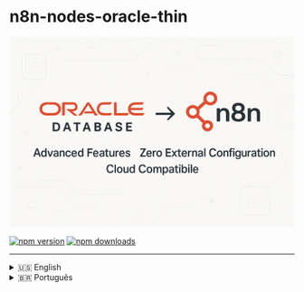 # n8n-nodes-oracle-thin

![LOGOTIPO](image/README/oracle-n8n.png)

[![npm version](https://img.shields.io/npm/v/n8n-nodes-oracle-thin.svg)](https://www.npmjs.com/package/n8n-nodes-oracle-thin)
[![npm downloads](https://img.shields.io/npm/dt/n8n-nodes-oracle-thin.svg)](https://www.npmjs.com/package/n8n-nodes-oracle-thin)

---

<details>
<summary>🇺🇸 English</summary>

---

# 📖 Documentation in English

Advanced [Oracle Database](https://docs.oracle.com/en/database/oracle/oracle-database/) node for **n8n**, with **enterprise features for heavy workloads and Oracle 19c+**.

> **🚀 Version 1.1.0-rc.1 - Revolutionary**  
> This package **does not require** manual installation of **Oracle Instant Client** or Oracle CLI.  
> All necessary client components are embedded through the thin mode of `oracledb` 6.x, working transparently on **Windows, Linux, macOS, Docker, and serverless environments**, without additional configuration.

---

## 📋 About This Project

**Developed by:** [Jônatas Meireles Sousa Vieira](https://github.com/jonales)

---

## ⭐ Revolutionary Features

### **🔧 Zero External Configuration**

- ✅ **No Oracle Instant Client** - Embedded thin client
- ✅ **No environment variables** - `LD_LIBRARY_PATH` unnecessary
- ✅ **Universal compatibility** - Works in any Node.js environment
- ✅ **Simplified deployment** - Just `npm install` and use

### **🚀 Advanced Enterprise Features**

- ✅ **Intelligent Connection Pooling** for heavy workloads
- ✅ **Bulk Operations** - Mass Insert/Update/Delete/Upsert
- ✅ **PL/SQL Executor** - Anonymous blocks, procedures and functions
- ✅ **Transaction Manager** - Complex transactions with savepoints
- ✅ **Oracle Advanced Queuing (AQ)** - Messaging system
- ✅ **Automatic retry** for critical operations
- ✅ **Advanced debug mode** for troubleshooting

### **🏗️ Supported Operation Types**

1. **SQL Query** - Traditional queries with bind variables
2. **PL/SQL Block** - Anonymous blocks with automatic OUT parameter detection
3. **Stored Procedure** - Execution with automatic metadata
4. **Function** - Calls with configurable return type
5. **Bulk Operations** - Optimized mass operations
6. **Transaction Block** - Distributed transactions with full control
7. **Oracle AQ** - Advanced enterprise messaging

---

## 🚀 Installation

```bash
npm install n8n-nodes-oracle-thin
```

> 💡 **No need** to install Oracle Instant Client, configure `LD_LIBRARY_PATH` or any external dependencies.

---

## ⚙️ Configuration in n8n

### 1. Configure Oracle Credentials

In n8n, add credentials of type **Oracle Credentials**:

| Field                 | Description                                          | Example                 |
| --------------------- | ---------------------------------------------------- | ----------------------- |
| **User**              | Database username                                    | `system` or `hr`        |
| **Password**          | User password                                        | `your_password_here`    |
| **Connection String** | Connection string in format `host:port/service_name` | `localhost:1521/XEPDB1` |

#### Connection String Examples:

```bash
# Local Oracle XE database
localhost:1521/XEPDB1

# Oracle Enterprise server
oracle.company.com:1521/PROD

# Oracle Cloud (Autonomous Database)
adb.sa-saopaulo-1.oraclecloud.com:1522/g4c12345_dbname_high.adb.oraclecloud.com

# Oracle RDS (AWS)
oracle-rds.cluster-xyz.us-east-1.rds.amazonaws.com:1521/ORCL
```

### 2. Use the Node in Your Workflow

Add the **Oracle Database Advanced** node to your workflow and configure according to your needs.

---

## 💡 Practical Examples

### Simple SQL Query

```sql
SELECT customer_id, name, email, created_date
FROM customers
WHERE status = :status
AND created_date > :start_date
ORDER BY created_date DESC
```

**Parameters:**

- `status` (String): `"ACTIVE"`
- `start_date` (Date): `"2024-01-01"`

### Advanced PL/SQL Block

```sql
BEGIN
    -- Process orders in batch
    FOR order_rec IN (
        SELECT order_id, customer_id, total_amount
        FROM orders
        WHERE status = 'PENDING'
    ) LOOP
        -- Validate order
        validate_order(order_rec.order_id);

        -- Process payment
        process_payment(order_rec.customer_id, order_rec.total_amount);

        -- Update status
        UPDATE orders
        SET status = 'PROCESSED', processed_date = SYSDATE
        WHERE order_id = order_rec.order_id;
    END LOOP;

    :processed_count := SQL%ROWCOUNT;
    COMMIT;
END;
```

### Bulk Operations (100k records)

```
Operation Type: "Bulk Operations"
Connection Pool: "High Volume Pool"
Bulk Operation: "Bulk Insert"
Table Name: "customer_data"
Batch Size: 5000
Continue on Error: true
```

### Complex Transaction with Savepoints

```sql
-- Multiple operations in one transaction
INSERT INTO orders (customer_id, product_id, quantity)
VALUES (:customer_id, :product_id, :quantity);

UPDATE inventory
SET stock_quantity = stock_quantity - :quantity
WHERE product_id = :product_id;

DELETE FROM cart_items
WHERE customer_id = :customer_id AND product_id = :product_id;
```

### Oracle Advanced Queuing

```
// Send message to queue
Operation Type: "Oracle AQ"
Queue Operation: "Enqueue Message"
Queue Name: "ORDER_PROCESSING_QUEUE"
Message Payload: {"orderId": 12345, "priority": "HIGH"}
Message Priority: 1
```

---

## 🏊 Intelligent Connection Pools

### **Standard Pool** (Default)

- **Usage:** Balanced applications
- **Connections:** 2-20 (increment 2)
- **Timeout:** 60s

### **High Volume Pool**

- **Usage:** Mass operations (millions of records)
- **Connections:** 5-50 (increment 5)
- **Batch Size:** 5,000 records
- **Timeout:** 120s

### **OLTP Pool**

- **Usage:** Many small and fast transactions
- **Connections:** 10-100 (increment 10)
- **Optimization:** Statement caching
- **Timeout:** 30s

### **Analytics Pool**

- **Usage:** Long queries and reports
- **Connections:** 2-10 (increment 1)
- **Timeout:** 300s (5 minutes)

---

## 📊 Performance and Scalability

### **Tested Benchmarks**

- ✅ **1 million records** inserted in < 3 minutes
- ✅ **Complex queries** with 50+ JOINs executed efficiently
- ✅ **Distributed transactions** with 100+ operations
- ✅ **AQ messaging** processing 10k+ messages/minute
- ✅ **PL/SQL blocks** with loops of millions of iterations

### **Implemented Optimizations**

- **Automatic statement caching**
- **Array DML** for mass operations
- **Intelligent connection pooling**
- **Automatic retry** for deadlocks
- **Streaming** for large LOBs
- **Configurable batch processing**

---

## 🗃️ Full Compatibility

### **Oracle Database Versions**

- ✅ **Oracle Database 12.1+** (all versions)
- ✅ **Oracle Database 18c, 19c, 21c, 23c**
- ✅ **Oracle Autonomous Database** (OCI)
- ✅ **Oracle Express Edition (XE)**
- ✅ **Oracle Standard/Enterprise Edition**
- ✅ **Oracle RDS** (AWS)
- ✅ **Oracle Cloud Infrastructure**

### **Deployment Environments**

- ✅ **Windows** (10, 11, Server 2016+)
- ✅ **Linux** (Ubuntu, CentOS, RHEL, Alpine, Amazon Linux)
- ✅ **macOS** (Intel and Apple Silicon M1/M2)
- ✅ **Docker containers** (any base image)
- ✅ **Kubernetes** (all orchestrators)
- ✅ **Serverless** (AWS Lambda, Azure Functions, Google Cloud Functions)
- ✅ **CI/CD** (GitHub Actions, GitLab CI, Jenkins)

### **Node.js Versions**

- ✅ **Node.js 18.x** (minimum)
- ✅ **Node.js 20.x, 22.x** (recommended)
- ✅ **Node.js 23.x** (latest)

---

## 🔐 Enterprise Security

### **Mandatory Bind Variables**

- **Complete protection** against SQL Injection
- **Optimized performance** with statement caching
- **Secure logs** without sensitive data exposure

### **Connection Security**

- **SSL/TLS** natively supported
- **Oracle Wallet** compatible
- **Kerberos authentication** supported
- **Proxy authentication** available

### **Audit and Compliance**

- **Detailed logs** of all operations
- **Transaction tracking** with correlation ID
- **Integrated performance metrics**
- **Robust error handling** with stack traces

---

## 🆘 Troubleshooting

### **Error: ORA-12541 (TNS:no listener)**

```
Cause: Oracle service is not running or incorrect connection string
Solution:
1. Check if Oracle is active: lsnrctl status
2. Confirm host:port/service_name in connection string
3. Test connectivity: telnet host port
```

### **Error: ORA-01017 (invalid username/password)**

```
Cause: Incorrect credentials or locked user
Solution:
1. Verify username and password
2. Confirm account is not expired: ALTER USER user IDENTIFIED BY password;
3. Check permissions: GRANT CONNECT, RESOURCE TO user;
```

### **Error: Pool timeout**

```
Cause: Too many connections in use or saturated pool
Solution:
1. Increase poolMax in settings
2. Verify connections are being closed properly
3. Use appropriate pool (OLTP for many small transactions)
```

### **Slow Performance in Bulk Operations**

```
Optimizations:
1. Increase batchSize to 5000-10000
2. Use High Volume Pool
3. Disable autoCommit and do manual commits
4. Check indexes on target tables
```

---

## 🧪 Development and Testing

### **Development Environment Setup**

```bash
# Clone repository
git clone https://github.com/jonales/n8n-nodes-oracle-thin.git
cd n8n-nodes-oracle-thin

# Install dependencies
npm install

# Build project
npm run build

# Run tests
npm test

# Development mode (watch)
npm run dev
```

### **Test Locally Before Publishing**

```bash
# In package directory
npm run build
npm link

# In your n8n directory
npm link n8n-nodes-oracle-thin

# Start n8n and test features
# ...

# When finished testing
npm unlink n8n-nodes-oracle-thin
```

### **Available Scripts**

```bash
npm run clean              # Clean dist and cache
npm run build              # Compile TypeScript + copy icons
npm run build:watch        # Build in watch mode
npm run build:assets       # Copy only assets (icons)
npm run dev                # Development mode (watch)
npm run lint               # Check code with ESLint
npm run lint:fix           # Fix ESLint issues automatically
npm run format             # Format code with Prettier
npm run format:check       # Check formatting without changes
npm run type-check         # Check TypeScript types
npm test                   # Run automated tests
npm test:watch             # Tests in watch mode
npm test:coverage          # Tests with coverage report
npm run validate           # Run type-check + lint + test
npm run prepublishOnly     # Checks before publishing
npm run release            # Publish with semantic-release
```

---

## 🤝 Contributing

Contributions are **very welcome**! This is an open source project and your collaboration is fundamental to making it even better.

### **How to Contribute**

1. **Fork** the repository
2. **Create a branch** for your feature: `git checkout -b feature/new-functionality`
3. **Make your changes** and add tests if necessary
4. **Commit** your changes: `git commit -m 'feat: adds new functionality'`
5. **Push** to the branch: `git push origin feature/new-functionality`
6. **Open a Pull Request** with detailed description

### **Types of Contribution**

- 🐛 **Bug fixes** - Corrections of identified issues
- ⚡ **Performance** - Speed and memory optimizations
- 📚 **Documentation** - Improvements in documentation and examples
- ✨ **Features** - New functionalities and resources
- 🧪 **Tests** - Addition of automated tests
- 🔧 **Refactoring** - Improvements in code structure

### **💰 Support the Project**

If this project helped you, consider making a contribution via **PIX** to support its continuous development:

<div align="center">

### PIX:

<img src="image/README/qrcode-pix-jonatas.mei@outlook.com.png" alt="QR Code PIX" width="150" />

**PIX Key:** jonatas.mei@outlook.com

### Cryptocurrency Donation

<table style="width:100%; border:none;">
  <tr style="border:none;">
    <td style="text-align:center; padding:10px; border:none;">
      <h4>Bitcoin (BTC)</h4>
      <img src="image/README/btc.jpeg" alt="QR Code BTC" width="150" />
      <br>
      <code>bc1qdq9rj7565c4fvr7t3xut6z0tjd65p4mudrc0ll</code>
      <br>
      <a href="https://link.trustwallet.com/send?asset=c0&address=bc1qdq9rj7565c4fvr7t3xut6z0tjd65p4mudrc0ll">Pay with Trust Wallet</a>
    </td>
    <td style="text-align:center; padding:10px; border:none;">
      <h4>Ethereum (ETH)</h4>
      <img src="image/README/eth.jpeg" alt="QR Code ETH" width="150" />
      <br>
      <code>0xA35A984401Ae9c81ca2d742977E603421df45419</code>
      <br>
      <a href="https://link.trustwallet.com/send?address=0xA35A984401Ae9c81ca2d742977E603421df45419&asset=c60">Pay with Trust Wallet</a>
    </td>
  </tr>
  <tr style="border:none;">
    <td style="text-align:center; padding:10px; border:none;">
      <h4>Binance (BNB)</h4>
      <img src="image/README/bnb.jpeg" alt="QR Code BNB" width="150" />
      <br>
      <code>0xA35A984401Ae9c81ca2d742977E603421df45419</code>
      <br>
      <a href="https://link.trustwallet.com/send?address=0xA35A984401Ae9c81ca2d742977E603421df45419&asset=c20000714">Pay with Trust Wallet</a>
    </td>
    <td style="text-align:center; padding:10px; border:none;">
      <h4>Polygon (POL)</h4>
      <img src="image/README/pol.jpeg" alt="QR Code POL" width="150" />
      <br>
      <code>0xA35A984401Ae9c81ca2d742977E603421df45419</code>
      <br>
      <a href="https://link.trustwallet.com/send?asset=c966&address=0xA35A984401Ae9c81ca2d742977E603421df45419">Pay with Trust Wallet</a>
    </td>
  </tr>
</table>

</div>

**Why contribute financially?**

- ⏰ **More time** dedicated to developing new features
- 🛠️ **Proactive maintenance** with quick fixes
- 📖 **Documentation** increasingly complete and educational
- 🧪 **Testing** on different Oracle versions and environments
- 💬 **Support** faster issue resolution

Every contribution, no matter how small, makes a difference and is greatly appreciated! 🙏

---

## 📦 Technical Dependencies

### **Runtime Dependencies**

```json
{
	"oracledb": "^6.9.0" // Oracle client with native thin mode
}
```

### **Development Dependencies**

```json
{
	"typescript": "^5.7.2", // TypeScript compiler
	"eslint": "^9.33.0", // Code linter
	"prettier": "^3.3.3", // Code formatter
	"@eslint/js": "^9.33.0", // ESLint flat config support
	"@typescript-eslint/eslint-plugin": "^8.39.1", // TypeScript ESLint rules
	"@typescript-eslint/parser": "^8.39.1", // TypeScript ESLint parser
	"eslint-config-prettier": "^9.1.0", // Turns off ESLint rules that conflict with Prettier
	"eslint-plugin-prettier": "^5.2.1", // Runs Prettier as an ESLint rule
	"eslint-plugin-import": "^2.31.0", // Linting for ES6+ import/export syntax
	"eslint-plugin-n8n-nodes-base": "^1.16.3", // ESLint rules for n8n community nodes
	"prettier-plugin-organize-imports": "^3.2.4", // Organize imports automatically
	"jest": "^29.7.0", // Testing framework
	"ts-jest": "^29.2.5", // Jest transformer for TypeScript
	"@types/jest": "^29.5.14", // TypeScript types for Jest
	"gulp": "^5.0.0", // Build automation
	"del": "^7.1.0", // File deletion for gulp tasks
	"rimraf": "^6.0.1", // Cross-platform `rm -rf`
	"husky": "^9.1.7", // Git hooks
	"lint-staged": "^15.2.10", // Run linters on staged git files
	"semantic-release": "^24.2.0", // Automated releases
	"@semantic-release/changelog": "^6.0.3", // Plugin for changelog generation
	"@semantic-release/git": "^10.0.1", // Commit version updates
	"@semantic-release/github": "^10.3.5", // GitHub releases integration
	"@semantic-release/npm": "^12.0.1", // Publishes to npm
	"@types/node": "^22.10.1", // TypeScript types for Node.js
	"n8n-workflow": "^1.82.0" // Types used in n8n custom nodes
}
```

---

## 📄 License

This project is licensed under the **MIT License** - see the [LICENSE.md](LICENSE.md) file for details.

```
MIT License

Copyright (c) 2025 Jônatas Meireles Sousa Vieira

Permission is hereby granted, free of charge, to any person obtaining a copy
of this software and associated documentation files (the "Software"), to deal
in the Software without restriction, including without limitation the rights
to use, copy, modify, merge, publish, distribute, sublicense, and/or sell
copies of the Software, and to permit persons to whom the Software is
furnished to do so, subject to the following conditions:

The above copyright notice and this permission notice shall be included in all
copies or substantial portions of the Software.

THE SOFTWARE IS PROVIDED "AS IS", WITHOUT WARRANTY OF ANY KIND, EXPRESS OR
IMPLIED, INCLUDING BUT NOT LIMITED TO THE WARRANTIES OF MERCHANTABILITY,
FITNESS FOR A PARTICULAR PURPOSE AND NONINFRINGEMENT. IN NO EVENT SHALL THE
AUTHORS OR COPYRIGHT HOLDERS BE LIABLE FOR ANY CLAIM, DAMAGES OR OTHER
LIABILITY, WHETHER IN AN ACTION OF CONTRACT, TORT OR OTHERWISE, ARISING FROM,
OUT OF OR IN CONNECTION WITH THE SOFTWARE OR THE USE OR OTHER DEALINGS IN THE
SOFTWARE.
```

---

## 👨‍💻 Author

**Jônatas Meireles Sousa Vieira**  
📧 [jonatas.mei@outlook.com](mailto:jonatas.mei@outlook.com)  
🔗 [GitHub: @jonales](https://github.com/jonales)  
🌐 [LinkedIn](https://www.linkedin.com/in/jonatasmeireles/)

---

## 🌟 Acknowledgments

- **Oracle Corporation** - For the excellent `node-oracledb` library
- **n8n Community** - For making automation accessible to everyone
- **Contributors** - Everyone who helps improve this project

---

## 📚 Useful Links

- [📖 Oracle Database Documentation](https://docs.oracle.com/en/database/oracle/oracle-database/)
- [🔧 n8n Community Nodes](https://docs.n8n.io/integrations/community-nodes/)
- [📚 Oracle node-oracledb Documentation](https://node-oracledb.readthedocs.io/)
- [🐛 Report Issues](https://github.com/jonales/n8n-nodes-oracle-thin/issues)
- [💬 Discussions](https://github.com/jonales/n8n-nodes-oracle-thin/discussions)

---

<div align="center">

**⭐ If this project was helpful, consider giving it a star on GitHub! ⭐**

[![GitHub stars](https://img.shields.io/github/stars/jonales/n8n-nodes-oracle-thin.svg?style=social&label=Star)](https://github.com/jonales/n8n-nodes-oracle-thin)
[![GitHub forks](https://img.shields.io/github/forks/jonales/n8n-nodes-oracle-thin.svg?style=social&label=Fork)](https://github.com/jonales/n8n-nodes-oracle-thin/fork)

Made with ❤️ for the Oracle and n8n communities

</div>

</details>

<details close>
<summary>🇧🇷 Português</summary>

---

# 📖 Documentação em Português

[Oracle Database](https://docs.oracle.com/en/database/oracle/oracle-database/) node avançado para **n8n**, com **recursos empresariais para cargas pesadas e Oracle 19c+**.

> **🚀 Versão 1.1.0-rc.1 - Revolucionário**  
> Este pacote **não requer** instalação manual do **Oracle Instant Client** ou Oracle CLI.  
> Todo o cliente necessário está embutido através do thin mode do `oracledb` 6.x, funcionando de forma transparente em **Windows, Linux, macOS, Docker e ambientes serverless**, sem configuração adicional.

## 📋 Sobre este projeto

**Desenvolvido por:** [Jônatas Meireles Sousa Vieira](https://github.com/jonales)

---

## ⭐ Recursos Revolucionários

### **🔧 Zero Configuração Externa**

- ✅ **Sem Oracle Instant Client** - Cliente thin embutido
- ✅ **Sem variáveis de ambiente** - `LD_LIBRARY_PATH` desnecessário
- ✅ **Compatibilidade universal** - Funciona em qualquer ambiente Node.js
- ✅ **Deploy simplificado** - Apenas `npm install` e usar

### **🚀 Recursos Empresariais Avançados**

- ✅ **Connection Pooling** inteligente para cargas pesadas
- ✅ **Bulk Operations** - Insert/Update/Delete/Upsert em massa
- ✅ **PL/SQL Executor** - Blocos anônimos, procedures e functions
- ✅ **Transaction Manager** - Transações complexas com savepoints
- ✅ **Oracle Advanced Queuing (AQ)** - Sistema de mensageria
- ✅ **Retry automático** para operações críticas
- ✅ **Debug mode** avançado para troubleshooting

### **🏗️ Tipos de Operação Suportados**

1. **SQL Query** - Consultas tradicionais com bind variables
2. **PL/SQL Block** - Blocos anônimos com detecção automática de OUT parameters
3. **Stored Procedure** - Execução com metadados automáticos
4. **Function** - Chamadas com tipo de retorno configurável
5. **Bulk Operations** - Operações em massa otimizadas
6. **Transaction Block** - Transações distribuídas com controle total
7. **Oracle AQ** - Mensageria empresarial avançada

---

## 🚀 Instalação

```

npm install n8n-nodes-oracle-thin

```

> 💡 **Não é necessário** instalar Oracle Instant Client, configurar `LD_LIBRARY_PATH` ou qualquer dependência externa.

---

## ⚙️ Configuração no n8n

### 1. Configurar credenciais Oracle

No n8n, adicione credenciais do tipo **Oracle Credentials**:

| Campo                 | Descrição                                             | Exemplo                 |
| --------------------- | ----------------------------------------------------- | ----------------------- |
| **User**              | Usuário do banco de dados                             | `system` ou `hr`        |
| **Password**          | Senha do usuário                                      | `sua_senha_aqui`        |
| **Connection String** | String de conexão no formato `host:port/service_name` | `localhost:1521/XEPDB1` |

#### Exemplos de Connection String:

```


# Banco local Oracle XE

localhost:1521/XEPDB1

# Servidor Oracle Enterprise

oracle.empresa.com:1521/PROD

# Oracle Cloud (Autonomous Database)

adb.sa-saopaulo-1.oraclecloud.com:1522/g4c12345_dbname_high.adb.oraclecloud.com

# Oracle RDS (AWS)

oracle-rds.cluster-xyz.us-east-1.rds.amazonaws.com:1521/ORCL

```

### 2. Usar o node no workflow

Adicione o node **Oracle Database Advanced** ao seu workflow e configure conforme sua necessidade.

---

## 💡 Exemplos Práticos

### Consulta SQL Simples

```sql

SELECT customer_id, name, email, created_date
FROM customers
WHERE status = :status
AND created_date > :start_date
ORDER BY created_date DESC

```

**Parâmetros:**

- `status` (String): `"ACTIVE"`
- `start_date` (Date): `"2024-01-01"`

### PL/SQL Block Avançado

```sql

BEGIN
-- Processar pedidos em lote
FOR order_rec IN (
SELECT order_id, customer_id, total_amount
FROM orders
WHERE status = 'PENDING'
) LOOP
-- Validar pedido
validate_order(order_rec.order_id);

        -- Processar pagamento
        process_payment(order_rec.customer_id, order_rec.total_amount);

        -- Atualizar status
        UPDATE orders
        SET status = 'PROCESSED', processed_date = SYSDATE
        WHERE order_id = order_rec.order_id;
    END LOOP;

    :processed_count := SQL%ROWCOUNT;
    COMMIT;
    END;

```

### Bulk Operations (100k registros)

```

Operation Type: "Bulk Operations"
Connection Pool: "High Volume Pool"
Bulk Operation: "Bulk Insert"
Table Name: "customer_data"
Batch Size: 5000
Continue on Error: true

```

### Transação Complexa com Savepoints

```sql

-- Múltiplas operações em uma transação
INSERT INTO orders (customer_id, product_id, quantity)
VALUES (:customer_id, :product_id, :quantity);

UPDATE inventory
SET stock_quantity = stock_quantity - :quantity
WHERE product_id = :product_id;

DELETE FROM cart_items
WHERE customer_id = :customer_id AND product_id = :product_id;

```

### Oracle Advanced Queuing

```

// Enviar mensagem para fila
Operation Type: "Oracle AQ"
Queue Operation: "Enqueue Message"
Queue Name: "ORDER_PROCESSING_QUEUE"
Message Payload: {"orderId": 12345, "priority": "HIGH"}
Message Priority: 1

```

---

## 🏊 Pools de Conexão Inteligentes

### **Standard Pool** (Padrão)

- **Uso:** Aplicações balanceadas
- **Conexões:** 2-20 (incremento 2)
- **Timeout:** 60s

### **High Volume Pool**

- **Uso:** Operações em massa (milhões de registros)
- **Conexões:** 5-50 (incremento 5)
- **Batch Size:** 5.000 registros
- **Timeout:** 120s

### **OLTP Pool**

- **Uso:** Muitas transações pequenas e rápidas
- **Conexões:** 10-100 (incremento 10)
- **Otimização:** Cache de statements
- **Timeout:** 30s

### **Analytics Pool**

- **Uso:** Consultas longas e relatórios
- **Conexões:** 2-10 (incremento 1)
- **Timeout:** 300s (5 minutos)

---

## 📊 Performance e Escalabilidade

### **Benchmarks Testados**

- ✅ **1 milhão de registros** inseridos em < 3 minutos
- ✅ **Consultas complexas** com 50+ JOINs executadas eficientemente
- ✅ **Transações distribuídas** com 100+ operações
- ✅ **Mensageria AQ** processando 10k+ mensagens/minuto
- ✅ **PL/SQL blocks** com loops de milhões de iterações

### **Otimizações Implementadas**

- **Statement caching** automático
- **Array DML** para operações em massa
- **Connection pooling** inteligente
- **Retry automático** para deadlocks
- **Streaming** para LOBs grandes
- **Batch processing** configurável

---

## 🗃️ Compatibilidade Completa

### **Versões Oracle Database**

- ✅ **Oracle Database 12.1+** (todas as versões)
- ✅ **Oracle Database 18c, 19c, 21c, 23c**
- ✅ **Oracle Autonomous Database** (OCI)
- ✅ **Oracle Express Edition (XE)**
- ✅ **Oracle Standard/Enterprise Edition**
- ✅ **Oracle RDS** (AWS)
- ✅ **Oracle Cloud Infrastructure**

### **Ambientes de Deploy**

- ✅ **Windows** (10, 11, Server 2016+)
- ✅ **Linux** (Ubuntu, CentOS, RHEL, Alpine, Amazon Linux)
- ✅ **macOS** (Intel e Apple Silicon M1/M2)
- ✅ **Docker containers** (qualquer imagem base)
- ✅ **Kubernetes** (todos os orchestrators)
- ✅ **Serverless** (AWS Lambda, Azure Functions, Google Cloud Functions)
- ✅ **CI/CD** (GitHub Actions, GitLab CI, Jenkins)

### **Versões Node.js**

- ✅ **Node.js 18.x** (mínimo)
- ✅ **Node.js 20.x, 22.x** (recomendado)
- ✅ **Node.js 23.x** (mais recente)

---

## 🔐 Segurança Empresarial

### **Bind Variables Obrigatórias**

- **Proteção total** contra SQL Injection
- **Performance otimizada** com statement caching
- **Logs seguros** sem exposição de dados sensíveis

### **Connection Security**

- **SSL/TLS** suportado nativamente
- **Oracle Wallet** compatível
- **Kerberos authentication** suportado
- **Proxy authentication** disponível

### **Auditoria e Compliance**

- **Logs detalhados** de todas as operações
- **Rastreamento de transações** com correlation ID
- **Métricas de performance** integradas
- **Error handling** robusto com stack traces

---

## 🆘 Solução de Problemas

### **Erro: ORA-12541 (TNS:no listener)**

```

Causa: Serviço Oracle não está rodando ou connection string incorreta
Solução:

1. Verificar se o Oracle está ativo: lsnrctl status
2. Confirmar host:port/service_name na connection string
3. Testar conectividade: telnet host port
```

### **Erro: ORA-01017 (invalid username/password)**

```

Causa: Credenciais incorretas ou usuário bloqueado
Solução:

1. Verificar usuário e senha
2. Confirmar se conta não está expirada: ALTER USER user IDENTIFIED BY password;
3. Verificar permissões: GRANT CONNECT, RESOURCE TO user;
```

### **Erro: Pool timeout**

```

Causa: Muitas conexões em uso ou pool saturado
Solução:

1. Aumentar poolMax nas configurações
2. Verificar se conexões estão sendo fechadas corretamente
3. Usar pool adequado (OLTP para muitas transações pequenas)
```

### **Performance lenta em Bulk Operations**

```

Otimizações:

1. Aumentar batchSize para 5000-10000
2. Usar High Volume Pool
3. Desabilitar autoCommit e fazer commits manuais
4. Verificar índices nas tabelas de destino
```

---

## 🧪 Desenvolvimento e Testes

### **Configuração do ambiente de desenvolvimento**

```


# Clonar repositório

git clone https://github.com/jonales/n8n-nodes-oracle-thin.git
cd n8n-nodes-oracle-thin

# Instalar dependências

npm install

# Build do projeto

npm run build

# Executar testes

npm test

# Modo desenvolvimento (watch)

npm run dev

```

### **Testar localmente antes de publicar**

```


# No diretório do pacote

npm run build
npm link

# No diretório do seu n8n

npm link n8n-nodes-oracle-thin

# Iniciar n8n e testar funcionalidades

# ...

# Quando terminar os testes

npm unlink n8n-nodes-oracle-thin

```

### **Scripts disponíveis**

```

npm run clean              \# Limpar dist e cache
npm run build              \# Compilar TypeScript + copiar ícones
npm run build:watch        \# Build em modo watch
npm run build:assets       \# Copiar apenas assets (ícones)
npm run dev                \# Modo desenvolvimento (watch)
npm run lint               \# Verificar código com ESLint
npm run lint:fix           \# Corrigir problemas ESLint automaticamente
npm run format             \# Formatar código com Prettier
npm run format:check       \# Verificar formatação sem alterar
npm run type-check         \# Verificar tipos TypeScript
npm test                   \# Executar testes automatizados
npm test:watch             \# Testes em modo watch
npm test:coverage          \# Testes com relatório de cobertura
npm run validate           \# Executar type-check + lint + test
npm run prepublishOnly     \# Verificações antes de publicar
npm run release            \# Publicar com semantic-release

```

---

## 🤝 Contribuições

Contribuições são **muito bem-vindas**! Este é um projeto open source e sua colaboração é fundamental para torná-lo ainda melhor.

### **Como contribuir**

1. **Faça um fork** do repositório
2. **Crie uma branch** para sua feature: `git checkout -b feature/nova-funcionalidade`
3. **Faça suas alterações** e adicione testes se necessário
4. **Commit** suas mudanças: `git commit -m 'feat: adiciona nova funcionalidade'`
5. **Push** para a branch: `git push origin feature/nova-funcionalidade`
6. **Abra um Pull Request** com descrição detalhada

### **Tipos de contribuição**

- 🐛 **Bug fixes** - Correções de problemas identificados
- ⚡ **Performance** - Otimizações de velocidade e memória
- 📚 **Documentação** - Melhorias na documentação e exemplos
- ✨ **Features** - Novas funcionalidades e recursos
- 🧪 **Testes** - Adição de testes automatizados
- 🔧 **Refactoring** - Melhorias na estrutura do código

### **💰 Apoie o projeto**

Se este projeto te ajudou, considere fazer uma contribuição via **PIX** para apoiar seu desenvolvimento contínuo:

<div align="center">

### PIX:

<img src="image/README/qrcode-pix-jonatas.mei@outlook.com.png" alt="QR Code PIX" width="150" />

**Chave PIX:** jonatas.mei@outlook.com

### Doação em Criptomoeda

<table style="width:100%; border:none;">
  <tr style="border:none;">
    <td style="text-align:center; padding:10px; border:none;">
      <h4>Bitcoin (BTC)</h4>
      <img src="image/README/btc.jpeg" alt="QR Code BTC" width="150" />
      <br>
      <code>bc1qdq9rj7565c4fvr7t3xut6z0tjd65p4mudrc0ll</code>
      <br>
      <a href="https://link.trustwallet.com/send?asset=c0&address=bc1qdq9rj7565c4fvr7t3xut6z0tjd65p4mudrc0ll">Pagar com Trust Wallet</a>
    </td>
    <td style="text-align:center; padding:10px; border:none;">
      <h4>Ethereum (ETH)</h4>
      <img src="image/README/eth.jpeg" alt="QR Code ETH" width="150" />
      <br>
      <code>0xA35A984401Ae9c81ca2d742977E603421df45419</code>
      <br>
      <a href="https://link.trustwallet.com/send?address=0xA35A984401Ae9c81ca2d742977E603421df45419&asset=c60">Pagar com Trust Wallet</a>
    </td>
  </tr>
  <tr style="border:none;">
    <td style="text-align:center; padding:10px; border:none;">
      <h4>Binance (BNB)</h4>
      <img src="image/README/bnb.jpeg" alt="QR Code BNB" width="150" />
      <br>
      <code>0xA35A984401Ae9c81ca2d742977E603421df45419</code>
      <br>
      <a href="https://link.trustwallet.com/send?address=0xA35A984401Ae9c81ca2d742977E603421df45419&asset=c20000714">Pagar com Trust Wallet</a>
    </td>
    <td style="text-align:center; padding:10px; border:none;">
      <h4>Polygon (POL)</h4>
      <img src="image/README/pol.jpeg" alt="QR Code POL" width="150" />
      <br>
      <code>0xA35A984401Ae9c81ca2d742977E603421df45419</code>
      <br>
      <a href="https://link.trustwallet.com/send?asset=c966&address=0xA35A984401Ae9c81ca2d742977E603421df45419">Pagar com Trust Wallet</a>
    </td>
  </tr>
</table>

</div>

**Por que contribuir financeiramente?**

- ⏰ **Mais tempo** dedicado ao desenvolvimento de novas features
- 🛠️ **Manutenção** proativa com correções rápidas
- 📖 **Documentação** cada vez mais completa e didática
- 🧪 **Testes** em diferentes versões do Oracle e ambientes
- 💬 **Suporte** mais rápido na resolução de issues

Toda contribuição, por menor que seja, faz diferença e é muito apreciada! 🙏

---

## 📦 Dependências Técnicas

### **Runtime Dependencies**

```json
{
	"oracledb": "^6.9.0" // Cliente Oracle com thin mode nativo
}
```

### **Development Dependencies**

```json
{
	"typescript": "^5.7.2", // TypeScript compiler
	"eslint": "^9.33.0", // Code linter
	"prettier": "^3.3.3", // Code formatter
	"@eslint/js": "^9.33.0", // ESLint flat config support
	"@typescript-eslint/eslint-plugin": "^8.39.1", // TypeScript ESLint rules
	"@typescript-eslint/parser": "^8.39.1", // TypeScript ESLint parser
	"eslint-config-prettier": "^9.1.0", // Turns off ESLint rules that conflict with Prettier
	"eslint-plugin-prettier": "^5.2.1", // Runs Prettier as an ESLint rule
	"eslint-plugin-import": "^2.31.0", // Linting for ES6+ import/export syntax
	"eslint-plugin-n8n-nodes-base": "^1.16.3", // ESLint rules for n8n community nodes
	"prettier-plugin-organize-imports": "^3.2.4", // Organize imports automatically
	"jest": "^29.7.0", // Testing framework
	"ts-jest": "^29.2.5", // Jest transformer for TypeScript
	"@types/jest": "^29.5.14", // TypeScript types for Jest
	"gulp": "^5.0.0", // Build automation
	"del": "^7.1.0", // File deletion for gulp tasks
	"rimraf": "^6.0.1", // Cross-platform `rm -rf`
	"husky": "^9.1.7", // Git hooks
	"lint-staged": "^15.2.10", // Run linters on staged git files
	"semantic-release": "^24.2.0", // Automated releases
	"@semantic-release/changelog": "^6.0.3", // Plugin for changelog generation
	"@semantic-release/git": "^10.0.1", // Commit version updates
	"@semantic-release/github": "^10.3.5", // GitHub releases integration
	"@semantic-release/npm": "^12.0.1", // Publishes to npm
	"@types/node": "^22.10.1", // TypeScript types for Node.js
	"n8n-workflow": "^1.82.0" // Types used in n8n custom nodes
}
```

---

## 📄 Licença

Este projeto está licenciado sob a **Licença MIT** - veja o arquivo [LICENSE.md](LICENSE.md) para detalhes.

```

MIT License

Copyright (c) 2025 Jônatas Meireles Sousa Vieira

Permission is hereby granted, free of charge, to any person obtaining a copy
of this software and associated documentation files (the "Software"), to deal
in the Software without restriction, including without limitation the rights
to use, copy, modify, merge, publish, distribute, sublicense, and/or sell
copies of the Software, and to permit persons to whom the Software is
furnished to do so, subject to the following conditions:

The above copyright notice and this permission notice shall be included in all
copies or substantial portions of the Software.

THE SOFTWARE IS PROVIDED "AS IS", WITHOUT WARRANTY OF ANY KIND, EXPRESS OR
IMPLIED, INCLUDING BUT NOT LIMITED TO THE WARRANTIES OF MERCHANTABILITY,
FITNESS FOR A PARTICULAR PURPOSE AND NONINFRINGEMENT. IN NO EVENT SHALL THE
AUTHORS OR COPYRIGHT HOLDERS BE LIABLE FOR ANY CLAIM, DAMAGES OR OTHER
LIABILITY, WHETHER IN AN ACTION OF CONTRACT, TORT OR OTHERWISE, ARISING FROM,
OUT OF OR IN CONNECTION WITH THE SOFTWARE OR THE USE OR OTHER DEALINGS IN THE
SOFTWARE.

```

---

## 👨‍💻 Autor

**Jônatas Meireles Sousa Vieira**  
📧 [jonatas.mei@outlook.com](mailto:jonatas.mei@outlook.com)  
🔗 [GitHub: @jonales](https://github.com/jonales)  
🌐 [LinkedIn](https://www.linkedin.com/in/jonatasmeireles/)

---

## 🌟 Agradecimentos

- **Oracle Corporation** - Pela excelente biblioteca `node-oracledb`
- **Comunidade n8n** - Por tornar a automação acessível a todos
- **Contribuidores** - Todos que ajudam a melhorar este projeto

---

## 📚 Links Úteis

- [📖 Oracle Database Documentation](https://docs.oracle.com/en/database/oracle/oracle-database/)
- [🔧 n8n Community Nodes](https://docs.n8n.io/integrations/community-nodes/)
- [📚 Oracle node-oracledb Documentation](https://node-oracledb.readthedocs.io/)
- [🐛 Report Issues](https://github.com/jonales/n8n-nodes-oracle-thin/issues)
- [💬 Discussions](https://github.com/jonales/n8n-nodes-oracle-thin/discussions)

---

<div align="center">

**⭐ Se este projeto foi útil, considere dar uma estrela no GitHub! ⭐**

[![GitHub stars](https://img.shields.io/github/stars/jonales/n8n-nodes-oracle-thin.svg?style=social&label=Star)](https://github.com/jonales/n8n-nodes-oracle-thin)
[![GitHub forks](https://img.shields.io/github/forks/jonales/n8n-nodes-oracle-thin.svg?style=social&label=Fork)](https://github.com/jonales/n8n-nodes-oracle-thin/fork)

Made with ❤️ for the Oracle and n8n communities

</div>

</details>
